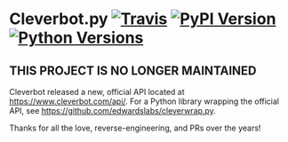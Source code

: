 # Cleverbot.py [![Travis](https://img.shields.io/travis/folz/cleverbot.py.svg?style=flat-square)](https://travis-ci.org/folz/cleverbot.py) [![PyPI Version](https://img.shields.io/pypi/v/cleverbot.svg?style=flat-square)](https://pypi.python.org/pypi/cleverbot) [![Python Versions](https://img.shields.io/pypi/pyversions/cleverbot.svg?style=flat-square)](https://pypi.python.org/pypi/cleverbot)

## THIS PROJECT IS NO LONGER MAINTAINED

Cleverbot released a new, official API located at https://www.cleverbot.com/api/. For a Python library wrapping the official API, see https://github.com/edwardslabs/cleverwrap.py.

Thanks for all the love, reverse-engineering, and PRs over the years!
